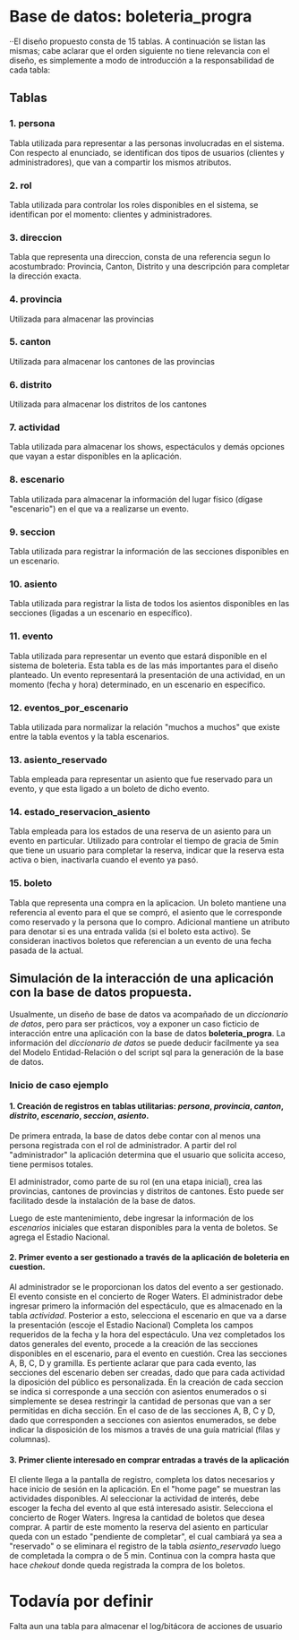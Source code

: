 # Base de datos: boleteria_progra

··El diseño propuesto consta de 15 tablas. A continuación se listan las mismas; cabe aclarar que el orden siguiente
no tiene relevancia con el diseño, es simplemente a modo de introducción a la responsabilidad de cada tabla:

## Tablas
### 1. persona

   Tabla utilizada para representar a las personas involucradas en el sistema. Con respecto al enunciado, se identifican
dos tipos de usuarios (clientes y administradores), que van a compartir los mismos atributos. 

### 2. rol
   
   Tabla utilizada para controlar los roles disponibles en el sistema, se identifican por el momento: clientes y administradores.

### 3. direccion
   
   Tabla que representa una direccion, consta de una referencia segun lo acostumbrado: Provincia, Canton, Distrito y una descripción
para completar la dirección exacta.
### 4. provincia
   
   Utilizada para almacenar las provincias
### 5. canton
   
   Utilizada para almacenar los cantones de las provincias
### 6. distrito
   
   Utilizada para almacenar los distritos de los cantones
### 7. actividad
   
   Tabla utilizada para almacenar los shows, espectáculos y demás opciones que vayan a estar disponibles en la aplicación.
### 8. escenario
   
   Tabla utilizada para almacenar la información del lugar físico (dígase "escenario") en el que va a realizarse un evento.
### 9. seccion
   
   Tabla utilizada para registrar la información de las secciones disponibles en un escenario.
### 10. asiento
   
   Tabla utilizada para registrar la lista de todos los asientos disponibles en las secciones (ligadas a un escenario en específico).
### 11. evento
   
   Tabla utilizada para representar un evento que estará disponible en el sistema de boleteria. Esta tabla es de las más importantes
para el diseño planteado. Un evento representará la presentación de una actividad, en un momento (fecha y hora) determinado, en un
escenario en especifico.
### 12. eventos_por_escenario
   
   Tabla utilizada para normalizar la relación "muchos a muchos" que existe entre la tabla eventos y la tabla escenarios.
### 13. asiento_reservado
   
   Tabla empleada para representar un asiento que fue reservado para un evento, y que esta ligado a un boleto de dicho evento.
### 14. estado_reservacion_asiento
   
   Tabla empleada para los estados de una reserva de un asiento para un evento en particular. Utilizado para controlar el tiempo de gracia
de 5min que tiene un usuario para completar la reserva, indicar que la reserva esta activa o bien, inactivarla cuando el evento ya pasó.
### 15. boleto
   
   Tabla que representa una compra en la aplicacion. Un boleto mantiene una referencia al evento para el que se compró, el asiento que le
corresponde como reservado y la persona que lo compro. Adicional mantiene un atributo para denotar si es una entrada valida (si el boleto
esta activo). Se consideran inactivos boletos que referencian a un evento de una fecha pasada de la actual.

## Simulación de la interacción de una aplicación con la base de datos propuesta.

   Usualmente, un diseño de base de datos va acompañado de un _diccionario de datos_, pero para ser prácticos, voy a exponer un caso
ficticio de interacción entre una aplicación con la base de datos __boleteria_progra__.
   La información del _diccionario de datos_ se puede deducir facilmente ya sea del Modelo Entidad-Relación o del script sql para la
generación de la base de datos.

### Inicio de caso ejemplo 
#### 1. Creación de registros en tablas utilitarias: _persona_, _provincia_, _canton_, _distrito_, _escenario_, _seccion_, _asiento_.

   De primera entrada, la base de datos debe contar con al menos una persona registrada con el rol de administrador. A partir del rol
"administrador" la aplicación determina que el usuario que solicita acceso, tiene permisos totales.

   El administrador, como parte de su rol (en una etapa inicial), crea las provincias, cantones de provincias y distritos de cantones. Esto
puede ser facilitado desde la instalación de la base de datos.

   Luego de este mantenimiento, debe ingresar la información de los _escenarios_ iniciales que estaran disponibles para la venta de boletos.
   Se agrega el Estadio Nacional.

#### 2. Primer evento a ser gestionado a través de la aplicación de boleteria en cuestion.
   Al administrador se le proporcionan los datos del evento a ser gestionado.
   El evento consiste en el concierto de Roger Waters. El administrador debe ingresar primero la información del espectáculo, que es 
almacenado en la tabla _actividad_. Posterior a esto, selecciona el escenario en que va a darse la presentación (escoje el Estadio
Nacional) Completa los campos requeridos de la fecha y la hora del espectáculo.
Una vez completados los datos generales del evento, procede a la creación de las secciones disponibles en el escenario, para el evento
en cuestión.
   Crea las secciones A, B, C, D y gramilla. Es pertiente aclarar que para cada evento, las secciones del escenario deben ser creadas, dado
que para cada actividad la diposición del público es personalizada.
   En la creación de cada seccion se indica si corresponde a una sección con asientos enumerados o si simplemente se desea restringir la cantidad
de personas que van a ser permitidas en dicha sección.
   En el caso de de las secciones A, B, C y D, dado que corresponden a secciones con asientos enumerados, se debe indicar la disposición de los mismos a través de una guía matricial (filas y columnas).


#### 3. Primer cliente interesado en comprar entradas a través de la aplicación
   El cliente llega a la pantalla de registro, completa los datos necesarios y hace inicio de sesión en la aplicación.
   En el "home page" se muestran las actividades disponibles. Al seleccionar la actividad de interés, debe escoger la fecha del
evento al que está interesado asistir.
   Selecciona el concierto de Roger Waters. Ingresa la cantidad de boletos que desea comprar. A partir de este momento la reserva del asiento en particular queda con un estado "pendiente de completar", el cual cambiará ya sea a "reservado" o se eliminara el registro de la tabla _asiento_reservado_ luego de completada la compra o de 5 min. 
   Continua con la compra hasta que hace _chekout_ donde queda registrada la compra de los boletos.

# Todavía por definir

   Falta aun una tabla para almacenar el log/bitácora de acciones de usuario


